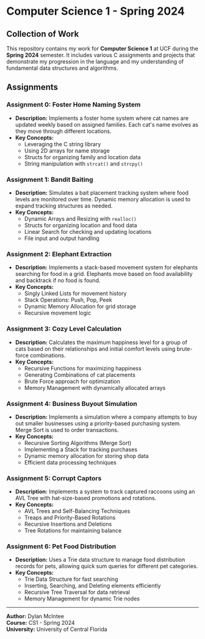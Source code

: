 # Computer Science 1 - Spring 2024

## Collection of Work

This repository contains my work for **Computer Science 1** at UCF during the **Spring 2024** semester. It includes various C assignments and projects that demonstrate my progression in the language and my understanding of fundamental data structures and algorithms.

## Assignments

### Assignment 0: Foster Home Naming System
- **Description:** Implements a foster home system where cat names are updated weekly based on assigned families. Each cat's name evolves as they move through different locations.
- **Key Concepts:**
  - Leveraging the C string library
  - Using 2D arrays for name storage
  - Structs for organizing family and location data
  - String manipulation with `strcat()` and `strcpy()`

### Assignment 1: Bandit Baiting
- **Description:** Simulates a bait placement tracking system where food levels are monitored over time. Dynamic memory allocation is used to expand tracking structures as needed.
- **Key Concepts:**
  - Dynamic Arrays and Resizing with `realloc()`
  - Structs for organizing location and food data
  - Linear Search for checking and updating locations
  - File input and output handling

### Assignment 2: Elephant Extraction
- **Description:** Implements a stack-based movement system for elephants searching for food in a grid. Elephants move based on food availability and backtrack if no food is found.
- **Key Concepts:**
  - Singly Linked Lists for movement history
  - Stack Operations: Push, Pop, Peek
  - Dynamic Memory Allocation for grid storage
  - Recursive movement logic

### Assignment 3: Cozy Level Calculation
- **Description:** Calculates the maximum happiness level for a group of cats based on their relationships and initial comfort levels using brute-force combinations.
- **Key Concepts:**
  - Recursive Functions for maximizing happiness
  - Generating Combinations of cat placements
  - Brute Force approach for optimization
  - Memory Management with dynamically allocated arrays

### Assignment 4: Business Buyout Simulation
- **Description:** Implements a simulation where a company attempts to buy out smaller businesses using a priority-based purchasing system. Merge Sort is used to order transactions.
- **Key Concepts:**
  - Recursive Sorting Algorithms (Merge Sort)
  - Implementing a Stack for tracking purchases
  - Dynamic memory allocation for storing shop data
  - Efficient data processing techniques

### Assignment 5: Corrupt Captors
- **Description:** Implements a system to track captured raccoons using an AVL Tree with hat-size-based promotions and rotations.
- **Key Concepts:**
  - AVL Trees and Self-Balancing Techniques
  - Treaps and Priority-Based Rotations
  - Recursive Insertions and Deletions
  - Tree Rotations for maintaining balance

### Assignment 6: Pet Food Distribution
- **Description:** Uses a Trie data structure to manage food distribution records for pets, allowing quick sum queries for different pet categories.
- **Key Concepts:**
  - Trie Data Structure for fast searching
  - Inserting, Searching, and Deleting elements efficiently
  - Recursive Tree Traversal for data retrieval
  - Memory Management for dynamic Trie nodes

---

**Author:** Dylan McIntee  
**Course:** CS1 - Spring 2024  
**University:** University of Central Florida 
